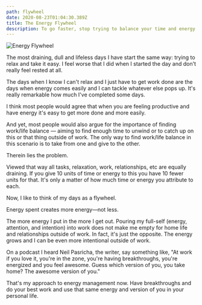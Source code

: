 ```yaml
---
path: flywheel
date: 2020-08-23T01:04:30.389Z
title: The Energy Flywheel
description: To go faster, stop trying to balance your time and energy.
---
```

![Energy Flywheel](blob:https://www.tylervawser.com/cbf09088-a414-4904-92e9-98b5a2115fbb)

The most draining, dull and lifeless days I have start the same way: trying to relax and take it easy. I feel worse that I did when I started the day and don't really feel rested at all. 

The days when I know I can't relax and I just have to get work done are the days when energy comes easily and I can tackle whatever else pops up. It's really remarkable how much I've completed some days. 

I think most people would agree that when you are feeling productive and have energy it's easy to get more done and more easily. 

And yet, most people would also argue for the importance of finding work/life balance — aiming to find enough time to unwind or to catch up on this or that thing outside of work. The only way to find work/life balance in this scenario is to take from one and give to the other. 

Therein lies the problem. 

Viewed that way all tasks, relaxation, work, relationships, etc are equally draining. If you give 10 units of time or energy to this you have 10 fewer units for that. It's only a matter of how much time or energy you attribute to each. 

Now, I like to think of my days as a flywheel.

Energy spent creates more energy—not less.

The more energy I put in the more I get out. Pouring my full-self (energy, attention, and intention) into work does not make me empty for home life and relationships outside of work. In fact, it's just the opposite. The energy grows and I can be even more intentional outside of work.

On a podcast I heard Neil Pasricha, the writer, say something like, "At work if you love it, you're in the zone, you're having breakthroughs, you're energized and you feel awesome. Guess which version of you, you take home? The awesome version of you."

That's my approach to energy management now. Have breakthroughs and do your best work and use that same energy and version of you in your personal life. 
